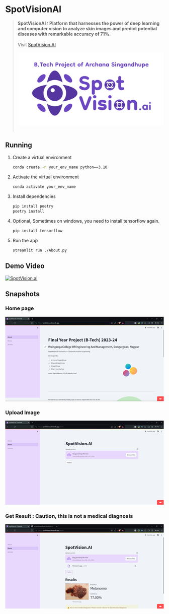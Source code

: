 # SpotVisionAI
> **SpotVisionAI : Platform that harnesses the power of deep learning and computer vision to analyze skin images and predict potential diseases with remarkable accuracy of 71%.** <br><br>
> Visit [SpotVision.AI](https://spotvisionai.streamlit.app/)<br><br>
> ![Home Page](https://github.com/ArchanaSingandhupe/SpotVision-AI/blob/main/articles/Spotvisionai.gif)<br><br>

## Running

1. Create a virtual environment

    ```bash
    conda create -n your_env_name python==3.10
    ```

1. Activate the virtual environment

    ```bash
    conda activate your_env_name
    ```

1. Install dependencies

    ```bash
    pip install poetry
    poetry install
    ```
2. Optional, Sometimes on windows, you need to install tensorflow again.

    ```bash
    pip install tensorflow
    ```

1. Run the app

    ```bash
    streamlit run ./About.py
    ```
## Demo Video
[![SpotVision.ai](https://img.youtube.com/vi/IDWixA8eeG8/0.jpg)](https://www.youtube.com/watch?v=IDWixA8eeG8)


## Snapshots

### Home page
![Home Page](https://github.com/ArchanaSingandhupe/SpotVision-AI/blob/main/articles/welcome.png)
### Upload Image
![Upload Image](https://github.com/ArchanaSingandhupe/SpotVision-AI/blob/main/articles/detect.png)
### Get Result : Caution, this is not a medical diagnosis
![Output](https://github.com/ArchanaSingandhupe/SpotVision-AI/blob/main/articles/resukt.png)

